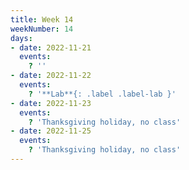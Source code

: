 ```yaml
---
title: Week 14
weekNumber: 14
days:
- date: 2022-11-21
  events:
    ? ''
- date: 2022-11-22
  events:
    ? '**Lab**{: .label .label-lab }'
- date: 2022-11-23
  events:
    ? 'Thanksgiving holiday, no class'
- date: 2022-11-25
  events:
    ? 'Thanksgiving holiday, no class'
---
```

